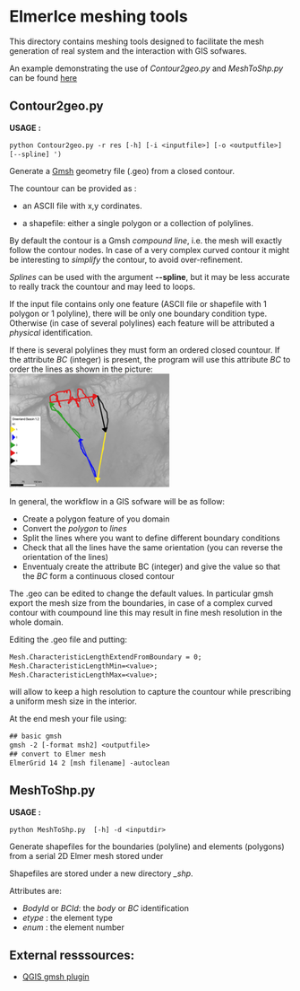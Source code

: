 # ElmerIce meshing tools

This directory contains meshing tools designed to facilitate the mesh generation of real system 
and the interaction with GIS sofwares.

An example demonstrating the use of *Contour2geo.py* and *MeshToShp.py* can be found 
[here](https://cloud.univ-grenoble-alpes.fr/index.php/s/nFZEEKDDcTg8DD3)


## Contour2geo.py

**USAGE :**

```
python Contour2geo.py -r res [-h] [-i <inputfile>] [-o <outputfile>] [--spline] ')
```

Generate a [Gmsh](https://gmsh.info) geometry file (.geo) from a closed contour.  

The countour can be provided as :  

- an ASCII file with x,y cordinates.

- a shapefile: either a single polygon or a collection of polylines.

By default the contour is a Gmsh *compound line*, i.e. the mesh will exactly follow the contour nodes. 
In case of a very complex curved contour it might be interesting to *simplify* the contour, to avoid over-refinement.

*Splines* can be used with the argument **--spline**, but it may be less accurate to really track the countour and may leed to 
loops.

If the input file contains only one feature (ASCII file or shapefile with 1 polygon or 1 polyline), there will be only
one boundary condition type. Otherwise (in case of several polylines) each feature will be attributed
a *physical* identification.

If there is several polylines they must form an ordered closed countour. 
If the attribute *BC* (integer) is present, the program will use this attribute *BC* to order the lines as shown in the picture:  
![](images/Example.png "See line orientation and order of the BC attribute")

In general, the workflow in a GIS sofware will be as follow:

- Create a polygon feature of you domain  
- Convert the *polygon* to *lines*  
- Split the lines where you want to define different boundary conditions
- Check that all the lines have the same orientation (you can reverse the orientation of the lines)
- Enventualy create the attribute BC (integer) and give the value so that the *BC* form a continuous closed contour  

The .geo can be edited to change the default values. 
In particular gmsh export the mesh size from the boundaries, in case of a complex curved contour with coumpound line
this may result in fine mesh resolution in the whole domain.

Editing the .geo file and putting:
```
Mesh.CharacteristicLengthExtendFromBoundary = 0;
Mesh.CharacteristicLengthMin=<value>;
Mesh.CharacteristicLengthMax=<value>;
```
will allow to keep a high resolution to capture the countour while prescribing a uniform mesh size in the interior.

At the end mesh your file using:  
```
## basic gmsh
gmsh -2 [-format msh2] <outputfile>
## convert to Elmer mesh
ElmerGrid 14 2 [msh filename] -autoclean 
```

## MeshToShp.py 

**USAGE :** 

```
python MeshToShp.py  [-h] -d <inputdir>
```

Generate shapefiles for the boundaries (polyline) and elements (polygons)
from a serial 2D Elmer mesh stored under *<inputdir>*

Shapefiles are stored under a new directory *<inputdir>_shp*.  

Attributes are:

- *BodyId* or *BCId*: the *body* or *BC* identification
- *etype* : the element type
- *enum* : the element number


## External resssources:

- [QGIS gmsh plugin](https://plugins.qgis.org/plugins/gmsh)
